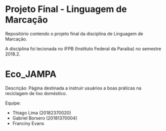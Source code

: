 # Projeto Final - Linguagem de Marcação

Repositório contendo o projeto final da disciplina de Linguagem de Marcação.

A disciplina foi lecionada no IFPB (Instituto Federal da Paraíba) no semestre 2018.2.

# Eco_JAMPA

Descrição:
Página destinada a instruir usuários a boas práticas na reciclagem de lixo doméstico.

Equipe:
- Thiago Lima (20182370020)
- Gabriel Borsero (20181370004)
- Franciny Evans
